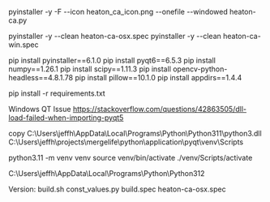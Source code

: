 pyinstaller -y -F --icon heaton_ca_icon.png --onefile --windowed heaton-ca.py

pyinstaller -y --clean heaton-ca-osx.spec
pyinstaller -y --clean heaton-ca-win.spec

pip install pyinstaller==6.1.0
pip install pyqt6==6.5.3
pip install numpy==1.26.1
pip install scipy==1.11.3
pip install opencv-python-headless==4.8.1.78
pip install pillow==10.1.0
pip install appdirs==1.4.4

pip install -r requirements.txt

Windows QT Issue
https://stackoverflow.com/questions/42863505/dll-load-failed-when-importing-pyqt5

copy  C:\Users\jeffh\AppData\Local\Programs\Python\Python311\python3.dll C:\Users\jeffh\projects\mergelife\python\application\pyqt\venv\Scripts

python3.11 -m venv venv
source venv/bin/activate
./venv/Scripts/activate

C:\Users\jeffh\AppData\Local\Programs\Python\Python312


Version:
build.sh
const_values.py
build.spec
heaton-ca-osx.spec
